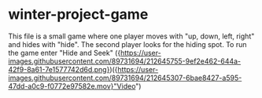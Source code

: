 # winter-project-game
This file is a small game where one player moves with "up, down, left, right" and hides with "hide". The second player looks for the hiding spot. To run the game enter "Hide and Seek"
({https://user-images.githubusercontent.com/89731694/212645755-9ef2e462-644a-42f9-8a61-7e1577742d6d.png})({https://user-images.githubusercontent.com/89731694/212645307-6bae8427-a595-47dd-a0c9-f0772e97582e.mov}"Video")




